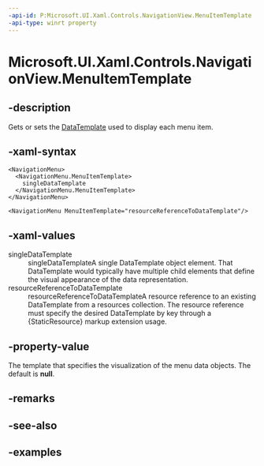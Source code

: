 ```yaml
---
-api-id: P:Microsoft.UI.Xaml.Controls.NavigationView.MenuItemTemplate
-api-type: winrt property
---
```


<!-- Property syntax.
public DataTemplate MenuItemTemplate { get;  set; }
-->

# Microsoft.UI.Xaml.Controls.NavigationView.MenuItemTemplate

## -description

Gets or sets the [DataTemplate](../windows.ui.xaml/datatemplate.md) used to display each menu item.

## -xaml-syntax

```xaml
<NavigationMenu>
  <NavigationMenu.MenuItemTemplate>
    singleDataTemplate
  </NavigationMenu.MenuItemTemplate>
</NavigationMenu>
```

```xaml
<NavigationMenu MenuItemTemplate="resourceReferenceToDataTemplate"/>
```


## -xaml-values

<dl><dt>singleDataTemplate</dt><dd>singleDataTemplateA single DataTemplate object element. That DataTemplate would typically have multiple child elements that define the visual appearance of the data representation.</dd>
<dt>resourceReferenceToDataTemplate</dt><dd>resourceReferenceToDataTemplateA resource reference to an existing DataTemplate from a resources collection. The resource reference must specify the desired DataTemplate by key through a {StaticResource} markup extension usage.</dd>
</dl>

## -property-value

The template that specifies the visualization of the menu data objects. The default is **null**.

## -remarks

## -see-also

## -examples

